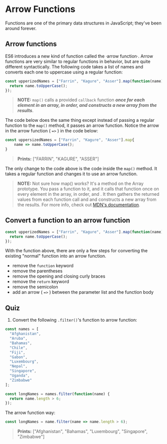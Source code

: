 # Arrow Functions

Functions are one of the primary data structures in JavaScript; they've been around forever.

## Arrow functions

ES6 introduces a new kind of function called the ·arrow function·. Arrow functions are very similar to regular functions in behavior, but are quite different syntactically. The following code takes a list of names and converts each one to uppercase using a regular function:

```js
const upperizedNames = ["Farrin", "Kagure", "Asser"].map(function(name) {
  return name.toUpperCase();
});
```

> **NOTE:** `map()` calls a provided `callback` function **_once for each element in an array, in order, and constructs a new array from the results_**.

The code below does the same thing except instead of passing a regular function to the `map()` method, it passes an arrow function. Notice the arrow in the arrow function ( `=>` ) in the code below:

```js
const uppersizedNames = ["Farrin", "Kagure", "Asser"].map{
    name => name.toUpperCase();
}
```

> **Prints:** ["FARRIN", "KAGURE", "ASSER"]

The only change to the code above is the code inside the `map()` method. It takes a regular function and changes it to use an arrow function.

> **NOTE:** Not sure how map() works? It's a method on the Array prototype. You pass a function to it, and it calls that function once on every element in the array, in order, and . It then gathers the returned values from each function call and and constructs a new array from the results. For more info, check out [MDN's documentation](https://developer.mozilla.org/en-US/docs/Web/JavaScript/Reference/Global_Objects/Array/map).

## Convert a function to an arrow function

```js
const upperizedNames = ["Farrin", "Kagure", "Asser"].map(function(name) {
  return name.toUpperCase();
});
```

With the function above, there are only a few steps for converting the existing "normal" function into an arrow function.

* remove the `function` keyword
* remove the parentheses
* remove the opening and closing curly braces
* remove the `return` keyword
* remove the semicolon
* add an arrow ( `=>` ) between the parameter list and the function body

## Quiz

1.  Convert the following `.filter()`'s function to arrow function:

```js
const names = [
  "Afghanistan",
  "Aruba",
  "Bahamas",
  "Chile",
  "Fiji",
  "Gabon",
  "Luxembourg",
  "Nepal",
  "Singapore",
  "Uganda",
  "Zimbabwe"
];

const longNames = names.filter(function(name) {
  return name.length > 6;
});
```

The arrow function way:

```js
const longNames = name.filter(name => name.length > 6);
```

> **Prints:** ["Afghanistan", "Bahamas", "Luxembourg", "Singapore", "Zimbabwe"]
